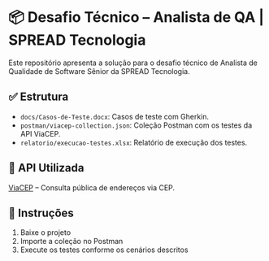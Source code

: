 # 📦 Desafio Técnico – Analista de QA | SPREAD Tecnologia

Este repositório apresenta a solução para o desafio técnico de Analista de Qualidade de Software Sênior da SPREAD Tecnologia.

## ✅ Estrutura
- `docs/Casos-de-Teste.docx`: Casos de teste com Gherkin.
- `postman/viacep-collection.json`: Coleção Postman com os testes da API ViaCEP.
- `relatorio/execucao-testes.xlsx`: Relatório de execução dos testes.

## 🧪 API Utilizada
[ViaCEP](https://viacep.com.br/) – Consulta pública de endereços via CEP.

## 📌 Instruções
1. Baixe o projeto
2. Importe a coleção no Postman
3. Execute os testes conforme os cenários descritos